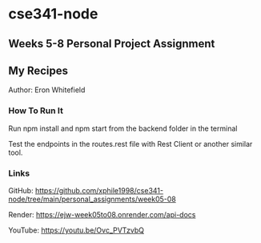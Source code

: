 # cse341-node
## Weeks 5-8 Personal Project Assignment
## My Recipes
Author: Eron Whitefield
### How To Run It
Run npm install and npm start from the backend folder in the terminal

Test the endpoints in the routes.rest file with Rest Client or another similar tool.

### Links
GitHub: https://github.com/xphile1998/cse341-node/tree/main/personal_assignments/week05-08

Render: https://ejw-week05to08.onrender.com/api-docs

YouTube: https://youtu.be/Ovc_PVTzvbQ
